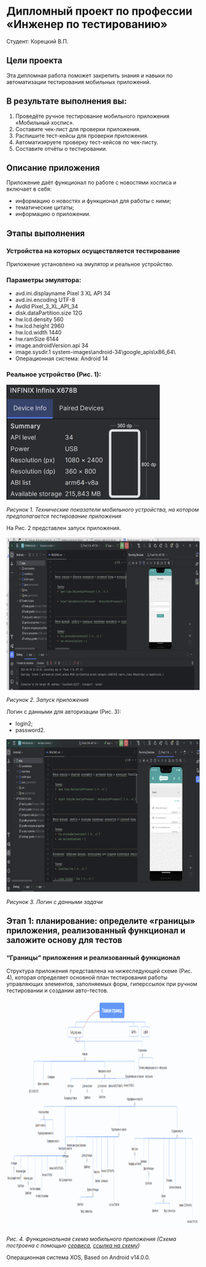 # Дипломный проект по профессии «Инженер по тестированию»  
Студент: Корецкий В.П.  

## Цели проекта  
Эта дипломная работа поможет закрепить знания и навыки по автоматизации тестирования мобильных приложений.
## В результате выполнения вы:
1. Проведёте ручное тестирование мобильного приложения «Мобильный хоспис».
2. Составите чек-лист для проверки приложения.
3. Распишите тест-кейсы для проверки приложения.
4. Автоматизируете проверку тест-кейсов по чек-листу.
5. Составите отчёты о тестировании.
## Описание приложения  
Приложение даёт функционал по работе с новостями хосписа и включает в себя:  
* информацию о новостях и функционал для работы с ними;
* тематические цитаты;
* информацию о приложении.

## Этапы выполнения  
### Устройства на которых осуществляется тестирование
Приложение установлено на эмулятор и реальное устройство.
### Параметры эмулятора:
* avd.ini.displayname		Pixel 3 XL API 34
* avd.ini.encoding			UTF-8
* AvdId					Pixel_3_XL_API_34
* disk.dataPartition.size          12G
* hw.lcd.density                   560
* hw.lcd.height                    2960
* hw.lcd.width                     1440
* hw.ramSize                       6144
* image.androidVersion.api         34
* image.sysdir.1                   system-images\android-34\google_apis\x86_64\
* Операционная система: Android 14
### Реальное устройство (Рис. 1):  
<img src="https://github.com/VladKoretski/FinalWork/blob/main/fig/realdevice.png" width="400" height="300" />  

_Рисунок 1. Технические показатели мобильного устройства, на котором предполагается тестирование приложения_  

На Рис. 2 представлен запуск приложения.  

<img src="https://github.com/VladKoretski/FinalWork/blob/main/fig/Start.png" width="800" height="400" />  

_Рисунок 2. Запуск приложения_  

Логин с данными для авторизации (Рис. 3):
* login2;  
* password2.

<img src="https://github.com/VladKoretski/FinalWork/blob/main/fig/login.png" width="800" height="400" />  

_Рисунок 3. Логин с данными задачи_ 

## Этап 1: планирование: определите «границы» приложения, реализованный функционал и заложите основу для тестов

### “Границы” приложения и реализованный функционал
Структура приложения представлена на нижеследующей схеме (Рис. 4), которая определяет основной план тестирования работы управляющих элементов, заполняемых форм, гиперссылок при ручном тестировании и создании авто-тестов.

<img src="https://github.com/VladKoretski/FinalWork/blob/main/fig/scheme.png" width="1100" height="600" />  

_Рис. 4. Функциональная схема мобильного приложения (Схема построена с помощью [сервиса](https://web.mindonmap.com "MindOnMap"), [ссылка на схему](https://web.mindonmap.com/view/8571d6eddd6ae3d9 "Cхема приложения"))_






Операционная система XOS, Based on Android v14.0.0.


